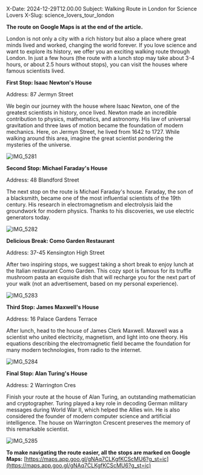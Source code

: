 X-Date: 2024-12-29T12.00.00
Subject: Walking Route in London for Science Lovers
X-Slug: science_lovers_tour_london

**The route on Google Maps is at the end of the article.**

London is not only a city with a rich history but also a place where great minds lived and worked, changing the world forever. If you love science and want to explore its history, we offer you an exciting walking route through London. In just a few hours (the route with a lunch stop may take about 3-4 hours, or about 2.5 hours without stops), you can visit the houses where famous scientists lived.

**First Stop: Isaac Newton's House**

Address: 87 Jermyn Street

We begin our journey with the house where Isaac Newton, one of the greatest scientists in history, once lived. Newton made an incredible contribution to physics, mathematics, and astronomy. His law of universal gravitation and three laws of motion became the foundation of modern mechanics. Here, on Jermyn Street, he lived from 1642 to 1727. While walking around this area, imagine the great scientist pondering the mysteries of the universe.

![IMG_5281](https://github.com/user-attachments/assets/be2884c9-3fc3-470b-962e-9934ca0b9c2a)

**Second Stop: Michael Faraday's House**

Address: 48 Blandford Street

The next stop on the route is Michael Faraday's house. Faraday, the son of a blacksmith, became one of the most influential scientists of the 19th century. His research in electromagnetism and electrolysis laid the groundwork for modern physics. Thanks to his discoveries, we use electric generators today.

![IMG_5282](https://github.com/user-attachments/assets/907a7f01-aec6-471c-89ee-a0059015695d)

**Delicious Break: Como Garden Restaurant**

Address: 37-45 Kensington High Street

After two inspiring stops, we suggest taking a short break to enjoy lunch at the Italian restaurant Como Garden. This cozy spot is famous for its truffle mushroom pasta an exquisite dish that will recharge you for the next part of your walk (not an advertisement, based on my personal experience).

![IMG_5283](https://github.com/user-attachments/assets/ce3958a2-d340-438a-892a-6061fc4cf74d)

**Third Stop: James Maxwell's House**

Address: 16 Palace Gardens Terrace

After lunch, head to the house of James Clerk Maxwell. Maxwell was a scientist who united electricity, magnetism, and light into one theory. His equations describing the electromagnetic field became the foundation for many modern technologies, from radio to the internet.

![IMG_5284](https://github.com/user-attachments/assets/0b5269f2-fce2-42de-8d55-70658ee21183)

**Final Stop: Alan Turing's House**

Address: 2 Warrington Cres

Finish your route at the house of Alan Turing, an outstanding mathematician and cryptographer. Turing played a key role in decoding German military messages during World War II, which helped the Allies win. He is also considered the founder of modern computer science and artificial intelligence. The house on Warrington Crescent preserves the memory of this remarkable scientist.

![IMG_5285](https://github.com/user-attachments/assets/99d9e095-7c10-4572-b332-6dd6a7201c6c)

**To make navigating the route easier, all the stops are marked on Google Maps:** [https://maps.app.goo.gl/gNAq7CLKgfKCScMU6?g_st=ic](https://maps.app.goo.gl/gNAq7CLKgfKCScMU6?g_st=ic)
